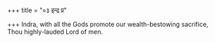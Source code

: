 +++
title = "०३ इन्द्र प्र"

+++
Indra, with all the Gods promote our wealth-bestowing sacrifice,  
     Thou highly-lauded Lord of men.